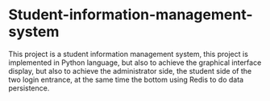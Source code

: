 # Student-information-management-system
This project is a student information management system, this project is implemented in Python language, but also to achieve the graphical interface display, but also to achieve the administrator side, the student side of the two login entrance, at the same time the bottom using Redis to do data persistence.
